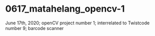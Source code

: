 # 0617_matahelang_opencv-1
June 17th, 2020; openCV project number 1; interrelated to Twistcode number 9; barcode scanner
